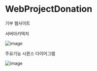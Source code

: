 # WebProjectDonation

기부 웹사이트

서버아키텍처

![image](https://github.com/whdcks2252/WebProjectDonation/assets/66254633/a3c3f14d-2bb8-40fc-ba6d-1c785c4c4613)

주요기능 시퀸스 다이어그램

![image](https://github.com/whdcks2252/WebProjectDonation/assets/66254633/5bda7862-3f5b-400e-9ff8-99c1e486ae13)
